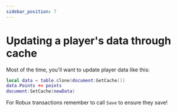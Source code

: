 ```yaml
---
sidebar_position: 7
---
```


# Updating a player's data through cache

Most of the time, you'll want to update player data like this:

```lua
local data = table.clone(document:GetCache())
data.Points += points
document:SetCache(newData)
```

For Robux transactions remember to call `Save` to ensure they save!